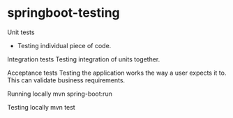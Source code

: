# springboot-testing
Unit tests
- Testing individual piece of code.

Integration tests
Testing integration of units together.

Acceptance tests
Testing the application works the way a user expects it to. This can validate business requirements.

Running locally
mvn spring-boot:run

Testing locally
mvn test
